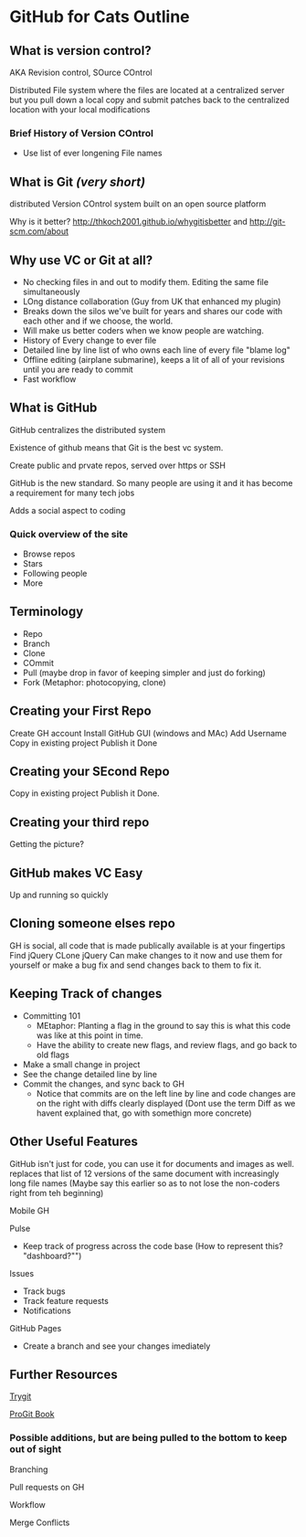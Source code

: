 # GitHub for Cats Outline

## What is version control?

AKA Revision control, SOurce COntrol

Distributed File system where the files are located at a centralized server but you pull down a local copy and submit patches back to the centralized location with your local modifications

### Brief History of Version COntrol
 - Use list of ever longening File names

## What is Git _(very short)_

distributed Version COntrol system built on an open source platform

Why is it better? http://thkoch2001.github.io/whygitisbetter and http://git-scm.com/about

## Why use VC or Git at all?

 - No checking files in and out to modify them. Editing the same file simultaneously
 - LOng distance collaboration (Guy from UK that enhanced my plugin)
 - Breaks down the silos we've built for years and shares our code with each other and if we choose, the world.
 - Will make us better coders when we know people are watching.
 - History of Every change to ever file
 - Detailed line by line list of who owns each line of every file "blame log"
 - Offline editing (airplane submarine), keeps a lit of all of your revisions until you are ready to commit
 - Fast workflow

## What is GitHub

GitHub centralizes the distributed system

Existence of github means that Git is the best vc system.

Create public and prvate repos, served over https or SSH

GitHub is the new standard. So many people are using it and it has become a requirement for many tech jobs

Adds a social aspect to coding

### Quick overview of the site

 - Browse repos
 - Stars
 - Following people
 - More

## Terminology
 - Repo
 - Branch
 - Clone
 - COmmit
 - Pull (maybe drop in favor of keeping simpler and just do forking)
 - Fork (Metaphor: photocopying, clone)

## Creating your First Repo

Create GH account
Install GitHub GUI (windows and MAc)
Add Username
Copy in existing project
Publish it
Done

## Creating your SEcond Repo

Copy in existing project
Publish it
Done.

## Creating your third repo

Getting the picture?

## GitHub makes VC Easy

Up and running so quickly

## Cloning someone elses repo

GH is social, all code that is made publically available is at your fingertips
Find jQuery
CLone jQuery
Can make changes to it now and use them for yourself
or make a bug fix and send changes back to them to fix it.

## Keeping Track of changes

 - Committing 101
    - MEtaphor: Planting a flag in the ground to say this is what this code was like at this point in time.
    - Have the ability to create new flags, and review flags, and go back to old flags
 - Make a small change in project
 - See the change detailed line by line
 - Commit the changes, and sync back to GH
    - Notice that commits are on the left line by line and code changes are on the right with diffs clearly displayed (Dont use the term Diff as we havent explained that, go with somethign more concrete)

## Other Useful Features

GitHub isn't just for code, you can use it for documents and images as well. replaces that list of 12 versions of the same document with increasingly long file names (Maybe say this earlier so as to not lose the non-coders right from teh beginning)

Mobile GH

Pulse
 - Keep track of progress across the code base (How to represent this? "dashboard?"")

Issues
 - Track bugs
 - Track feature requests
 - Notifications

GitHub Pages
 - Create a branch and see your changes imediately

## Further Resources

[Trygit](http://try.github.io)

[ProGit Book](http://git-scm.com/book)


### Possible additions, but are being pulled to the bottom to keep out of sight

Branching

Pull requests on GH

Workflow

Merge Conflicts

